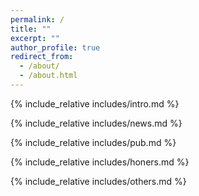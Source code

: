 ```yaml
---
permalink: /
title: ""
excerpt: ""
author_profile: true
redirect_from: 
  - /about/
  - /about.html
---
```


<span class='anchor' id='about-me'></span>
{% include_relative includes/intro.md %}

<!-- If you like the template of this homepage, welcome to star and fork my open-sourced template version [AcadHomepage ![](https://img.shields.io/github/stars/RayeRen/acad-homepage.github.io?style=social)](https://github.com/RayeRen/acad-homepage.github.io). -->

{% include_relative includes/news.md %}

{% include_relative includes/pub.md %}

{% include_relative includes/honers.md %}

{% include_relative includes/others.md %}

<!-- <script type='text/javascript' id='clustrmaps' src='//cdn.clustrmaps.com/map_v2.js?cl=ffffff&w=300&t=tt&d=zJnYQw21kIHNuD_BAOwnS1HgCvIuFne1NtSCE06oThs'></script> -->
<!-- <script type="text/javascript" id="clstr_globe" src="//clustrmaps.com/globe.js?d=1tWK5iJHiJKp5kb_J0EQjBE_l5jxdNI2bKf3LCzaK7E"></script> -->
<script type="text/javascript" id="clustrmaps" src="//clustrmaps.com/map_v2.js?d=1tWK5iJHiJKp5kb_J0EQjBE_l5jxdNI2bKf3LCzaK7E&cl=ffffff&w=a"></script>
<!-- <script type="text/javascript" id="clustrmaps" src="//clustrmaps.com/map_v2.js?d=zJnYQw21kIHNuD_BAOwnS1HgCvIuFne1NtSCE06oThs&cl=ffffff&w=a"></script> -->